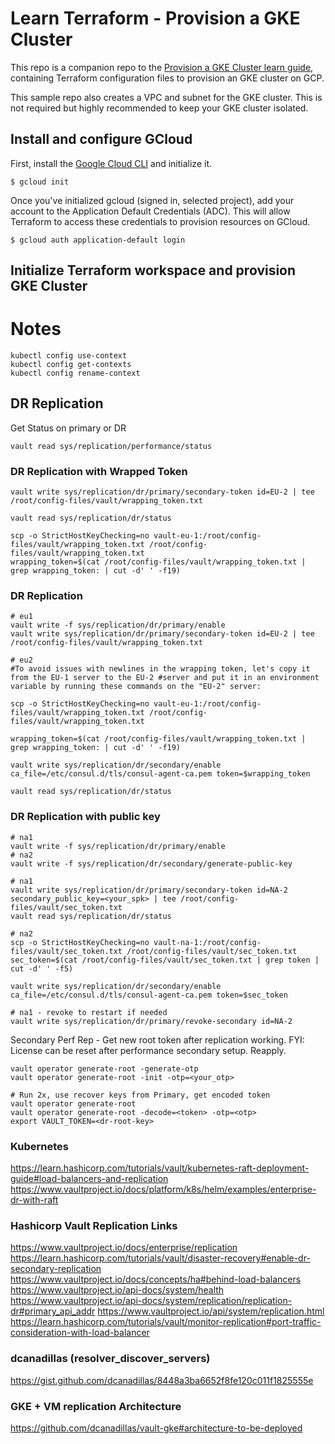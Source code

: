 # Learn Terraform - Provision a GKE Cluster

This repo is a companion repo to the [Provision a GKE Cluster learn guide](https://learn.hashicorp.com/terraform/kubernetes/provision-gke-cluster), containing
Terraform configuration files to provision an GKE cluster on
GCP.

This sample repo also creates a VPC and subnet for the GKE cluster. This is not
required but highly recommended to keep your GKE cluster isolated.

## Install and configure GCloud

First, install the [Google Cloud CLI](https://cloud.google.com/sdk/docs/quickstarts) 
and initialize it.

```shell
$ gcloud init
```

Once you've initialized gcloud (signed in, selected project), add your account 
to the Application Default Credentials (ADC). This will allow Terraform to access
these credentials to provision resources on GCloud.

```shell
$ gcloud auth application-default login
```

## Initialize Terraform workspace and provision GKE Cluster

# Notes

```
kubectl config use-context
kubectl config get-contexts
kubectl config rename-context 
```

## DR Replication

Get Status on primary or DR
```
vault read sys/replication/performance/status
```

### DR Replication with Wrapped Token
```
vault write sys/replication/dr/primary/secondary-token id=EU-2 | tee /root/config-files/vault/wrapping_token.txt

vault read sys/replication/dr/status

scp -o StrictHostKeyChecking=no vault-eu-1:/root/config-files/vault/wrapping_token.txt /root/config-files/vault/wrapping_token.txt
wrapping_token=$(cat /root/config-files/vault/wrapping_token.txt | grep wrapping_token: | cut -d' ' -f19)
```
### DR Replication
```
# eu1
vault write -f sys/replication/dr/primary/enable
vault write sys/replication/dr/primary/secondary-token id=EU-2 | tee /root/config-files/vault/wrapping_token.txt

# eu2
#To avoid issues with newlines in the wrapping token, let's copy it from the EU-1 server to the EU-2 #server and put it in an environment variable by running these commands on the "EU-2" server:

scp -o StrictHostKeyChecking=no vault-eu-1:/root/config-files/vault/wrapping_token.txt /root/config-files/vault/wrapping_token.txt

wrapping_token=$(cat /root/config-files/vault/wrapping_token.txt | grep wrapping_token: | cut -d' ' -f19)

vault write sys/replication/dr/secondary/enable ca_file=/etc/consul.d/tls/consul-agent-ca.pem token=$wrapping_token

vault read sys/replication/dr/status
```

### DR Replication with public key
```
# na1
vault write -f sys/replication/dr/primary/enable
# na2
vault write -f sys/replication/dr/secondary/generate-public-key

# na1
vault write sys/replication/dr/primary/secondary-token id=NA-2 secondary_public_key=<your_spk> | tee /root/config-files/vault/sec_token.txt
vault read sys/replication/dr/status

# na2
scp -o StrictHostKeyChecking=no vault-na-1:/root/config-files/vault/sec_token.txt /root/config-files/vault/sec_token.txt
sec_token=$(cat /root/config-files/vault/sec_token.txt | grep token | cut -d' ' -f5)

vault write sys/replication/dr/secondary/enable ca_file=/etc/consul.d/tls/consul-agent-ca.pem token=$sec_token

# na1 - revoke to restart if needed
vault write sys/replication/dr/primary/revoke-secondary id=NA-2
```


Secondary Perf Rep - Get new root token after replication working.
FYI:  License can be reset after performance secondary setup.  Reapply. 
```
vault operator generate-root -generate-otp
vault operator generate-root -init -otp=<your_otp>

# Run 2x, use recover keys from Primary, get encoded token
vault operator generate-root   
vault operator generate-root -decode=<token> -otp=<otp>
export VAULT_TOKEN=<dr-root-key>
```
### Kubernetes
https://learn.hashicorp.com/tutorials/vault/kubernetes-raft-deployment-guide#load-balancers-and-replication
https://www.vaultproject.io/docs/platform/k8s/helm/examples/enterprise-dr-with-raft

### Hashicorp Vault Replication Links
https://www.vaultproject.io/docs/enterprise/replication
https://learn.hashicorp.com/tutorials/vault/disaster-recovery#enable-dr-secondary-replication
https://www.vaultproject.io/docs/concepts/ha#behind-load-balancers
https://www.vaultproject.io/api-docs/system/health
https://www.vaultproject.io/api-docs/system/replication/replication-dr#primary_api_addr
https://www.vaultproject.io/api/system/replication.html
https://learn.hashicorp.com/tutorials/vault/monitor-replication#port-traffic-consideration-with-load-balancer

### dcanadillas (resolver_discover_servers)
https://gist.github.com/dcanadillas/8448a3ba6652f8fe120c011f1825555e
### GKE + VM replication Architecture
https://github.com/dcanadillas/vault-gke#architecture-to-be-deployed

